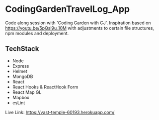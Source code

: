 # CodingGardenTravelLog_App

Code along session with 'Coding Garden with CJ'. Inspiration based on https://youtu.be/5pQsl9u_10M with adjustments to certain file structures, npm modules and deployment.

## TechStack
* Node
* Express
* Helmet
* MongoDB
* React
* React Hooks & ReactHook Form
* React Map GL
* Mapbox
* esLint

Live Link: https://vast-temple-60193.herokuapp.com/
